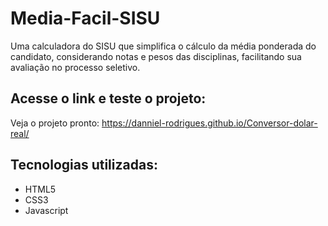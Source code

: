 # Media-Facil-SISU
Uma calculadora do SISU que simplifica o cálculo da média ponderada do candidato, considerando notas e pesos das disciplinas, facilitando sua avaliação no processo seletivo.

## Acesse o link e teste o projeto:
Veja o projeto pronto: https://danniel-rodrigues.github.io/Conversor-dolar-real/

## Tecnologias utilizadas:
* HTML5
* CSS3
* Javascript
